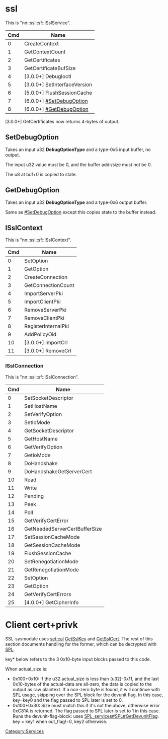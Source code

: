 # ssl

This is "nn::ssl::sf::ISslService".

| Cmd | Name                                                      |
| --- | --------------------------------------------------------- |
| 0   | CreateContext                                             |
| 1   | GetContextCount                                           |
| 2   | GetCertificates                                           |
| 3   | GetCertificateBufSize                                     |
| 4   | \[3.0.0+\] DebugIoctl                                     |
| 5   | \[3.0.0+\] SetInterfaceVersion                            |
| 6   | \[5.0.0+\] FlushSessionCache                              |
| 7   | \[6.0.0+\] [\#SetDebugOption](#SetDebugOption "wikilink") |
| 8   | \[6.0.0+\] [\#GetDebugOption](#GetDebugOption "wikilink") |

\[3.0.0+\] GetCertificates now returns 4-bytes of output.

## SetDebugOption

Takes an input u32 **DebugOptionType** and a type-0x5 input buffer, no
output.

The input u32 value must be 0, and the buffer addr/size must not be 0.

The u8 at buf+0 is copied to state.

## GetDebugOption

Takes an input u32 **DebugOptionType** and a type-0x6 output buffer.

Same as [\#SetDebugOption](#SetDebugOption "wikilink") except this
copies state to the buffer instead.

## ISslContext

This is "nn::ssl::sf::ISslContext".

| Cmd | Name                 |
| --- | -------------------- |
| 0   | SetOption            |
| 1   | GetOption            |
| 2   | CreateConnection     |
| 3   | GetConnectionCount   |
| 4   | ImportServerPki      |
| 5   | ImportClientPki      |
| 6   | RemoveServerPki      |
| 7   | RemoveClientPki      |
| 8   | RegisterInternalPki  |
| 9   | AddPolicyOid         |
| 10  | \[3.0.0+\] ImportCrl |
| 11  | \[3.0.0+\] RemoveCrl |

### ISslConnection

This is "nn::ssl::sf::ISslConnection".

| Cmd | Name                          |
| --- | ----------------------------- |
| 0   | SetSocketDescriptor           |
| 1   | SetHostName                   |
| 2   | SetVerifyOption               |
| 3   | SetIoMode                     |
| 4   | GetSocketDescriptor           |
| 5   | GetHostName                   |
| 6   | GetVerifyOption               |
| 7   | GetIoMode                     |
| 8   | DoHandshake                   |
| 9   | DoHandshakeGetServerCert      |
| 10  | Read                          |
| 11  | Write                         |
| 12  | Pending                       |
| 13  | Peek                          |
| 14  | Poll                          |
| 15  | GetVerifyCertError            |
| 16  | GetNeededServerCertBufferSize |
| 17  | SetSessionCacheMode           |
| 18  | GetSessionCacheMode           |
| 19  | FlushSessionCache             |
| 20  | SetRenegotiationMode          |
| 21  | GetRenegotiationMode          |
| 22  | SetOption                     |
| 23  | GetOption                     |
| 24  | GetVerifyCertErrors           |
| 25  | \[4.0.0+\] GetCipherInfo      |

# Client cert+privk

SSL-sysmodule uses [set:cal](Settings%20services.md "wikilink")
[GetSslKey](Settings%20services#GetSslKey.md##GetSslKey "wikilink") and
[GetSslCert](Settings%20services#GetSslCert.md##GetSslCert "wikilink").
The rest of this section documents handling for the former, which can be
decrypted with [SPL](SPL%20services.md "wikilink").

key\* below refers to the 3 0x10-byte input blocks passed to this code.

When actual\_size is:

  - 0x100+0x10: If the u32 actual\_size is less than (u32)-0x11, and the
    last 0x10-bytes of the actual-data are all-zero, the data is copied
    to the output as raw plaintext. If a non-zero byte is found, it will
    continue with [SPL](SPL%20services.md "wikilink") usage, skipping
    over the SPL block for the devunit flag. In this case, key=key0 and
    the flag passed to SPL later is set to 0.
  - 0x100+0x30: Size must match this if it's not the above, otherwise
    error 0xC81A is returned. The flag passed to SPL later is set to 1
    in this case. Runs the devunit-flag-block: uses
    [SPL\_services\#SPL\#GetDevunitFlag](SPL%20services#SPL#GetDevunitFlag.md##SPL#GetDevunitFlag "wikilink").
    key = key1 when out\_flag\!=0, key2 otherwise.

[Category:Services](Category:Services "wikilink")
